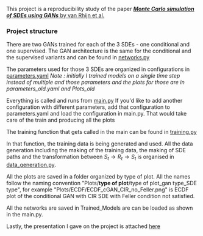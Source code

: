 This project is a reproducibility study of the paper 
[**_Monte Carlo simulation of SDEs using GANs_** by van Rhijn et al.](https://link.springer.com/article/10.1007/s13160-022-00534-x)


### Project structure

There are two GANs trained for each of the 3 SDEs - one conditional and one supervised. 
The GAN architecture is the same for the conditional and the supervised variants and can be found in [networks.py](https://github.com/YuliaTerzieva/SDE_path_generation_w_GAN/blob/main/networks.py)

The parameters used for those 3 SDEs are organized in configurations in [parameters.yaml](https://github.com/YuliaTerzieva/SDE_path_generation_w_GAN/blob/main/parameters.yaml) 
_Note : initially I trained models on a single time step instead of multiple and those parameters and the plots for those are in parameters_old.yaml and Plots_old_

Everything is called and runs from [main.py](https://github.com/YuliaTerzieva/SDE_path_generation_w_GAN/blob/main/main.py)
If you'd like to add another configuration with different parameters, add that configuration to parameters.yaml and load the configuration in main.py. 
That would take care of the train and producing all the plots

The training function that gets called in the  main can be found in [training.py](https://github.com/YuliaTerzieva/SDE_path_generation_w_GAN/blob/main/training.py)

In that function, the training data is being generated and used. All the data generation including the making of the training data, 
the making of SDE paths and the transformation between $S_t \rightarrow R_t \rightarrow S_t$ is organised in [data_generation.py](https://github.com/YuliaTerzieva/SDE_path_generation_w_GAN/blob/main/data_generator.py). 

All the plots are saved in a folder organized by type of plot. All the names follow the naming convention "Plots/**type of plot**/type of plot_gan type_SDE type", 
for example "Plots/ECDF/ECDF_cGAN_CIR_no_Feller.png" is ECDF plot of the conditional GAN with CIR SDE with Feller condition not satisfied. 

All the networks are saved in Trained_Models are can be loaded as shown in the main.py. 

Lastly, the presentation I gave on the project is attached [here](https://github.com/YuliaTerzieva/SDE_path_generation_w_GAN/blob/main/Presentation.pdf)
